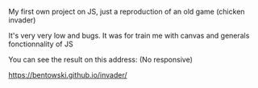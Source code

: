 My first own project on JS, just a reproduction of an old game (chicken invader)

It's very very low and bugs. It was for train me with canvas and generals fonctionnality of JS

You can see the result on this address: (No responsive)

https://bentowski.github.io/invader/
